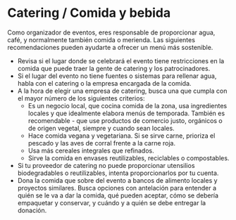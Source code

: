 # Catering / Comida y bebida 

Como organizador de eventos, eres responsable de proporcionar agua, café, y normalmente también comida o merienda. Las siguientes recomendaciones pueden ayudarte a ofrecer un menú más sostenible.

- Revisa si el lugar donde se celebrará el evento tiene restricciones en la comida que puede traer la gente de catering y los patrocinadores.
- Si el lugar del evento no tiene fuentes o sistemas para rellenar agua, habla con el catering o la empresa encargada de la comida.
- A la hora de elegir una empresa de catering, busca una que cumpla con el mayor número de los siguientes criterios:
  - Es un negocio local, que cocina comida de la zona, usa ingredientes locales y que idealmente elabora menús de temporada. También es recomendable    - que use productos de comercio justo, orgánicos o de origen vegetal, siempre y cuando sean locales.
  - Hace comida vegana y vegetariana. Si se sirve carne, prioriza el pescado y las aves de corral frente a la carne roja.
  - Usa más cereales integrales que refinados.
  - Sirve la comida en envases reutilizables, reciclables o compostables.
- Si tu proveedor de catering no puede proporcionar utensilios biodegradables o reutilizables, intenta proporcionarlos por tu cuenta.
- Dona la comida que sobre del evento a bancos de alimento locales y proyectos similares. Busca opciones con antelación para entender a quién se le va a dar la comida, qué pueden aceptar, cómo se debería empaquetar y conservar, y cuándo y a quién se debe entregar la donación.
